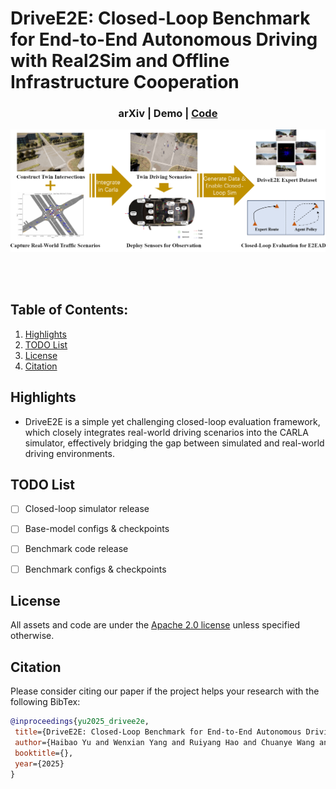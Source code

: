 # DriveE2E: Closed-Loop Benchmark for End-to-End Autonomous Driving with Real2Sim and Offline Infrastructure Cooperation

</div>

<h3 align="center">
  arXiv | Demo |
  <a href="https://github.com/AIR-THU/DriveE2EX">Code</a>
</h3>

![teaser](assets/DriveE2E-Overview.png)

<br><br>

## Table of Contents:
1. [Highlights](#high)
2. [TODO List](#todos)
3. [License](#license)
4. [Citation](#citation)

## Highlights <a name="high"></a>

- DriveE2E is a simple yet challenging closed-loop evaluation framework, which closely integrates real-world driving scenarios into the CARLA simulator, effectively bridging the gap between simulated and real-world driving environments.

## TODO List <a name="todos"></a>
- [ ] Closed-loop simulator release
- [ ] Base-model configs & checkpoints
- [ ] Benchmark code release
- [ ] Benchmark configs & checkpoints


## License <a name="license"></a>

All assets and code are under the [Apache 2.0 license](./LICENSE) unless specified otherwise.

## Citation <a name="citation"></a>

Please consider citing our paper if the project helps your research with the following BibTex:

```bibtex
@inproceedings{yu2025_drivee2e,
 title={DriveE2E: Closed-Loop Benchmark for End-to-End Autonomous Driving with Real2Sim and Offline Infrastructure Cooperation}, 
 author={Haibao Yu and Wenxian Yang and Ruiyang Hao and Chuanye Wang and Jiaru Zhong and Ping Luo and Zaiqing Nie},
 booktitle={},
 year={2025}
}
```